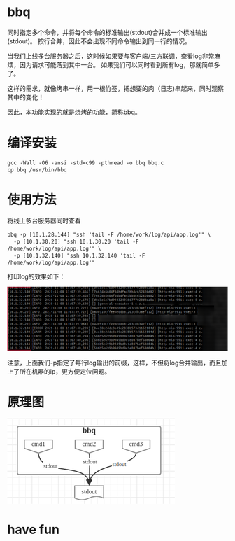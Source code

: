 # bbq
同时指定多个命令，并将每个命令的标准输出(stdout)合并成一个标准输出(stdout)。
按行合并，因此不会出现不同命令输出到同一行的情况。

当我们上线多台服务器之后，这时候如果要与客户端/三方联调，查看log非常麻烦，因为请求可能落到其中一台。
如果我们可以同时看到所有log，那就简单多了。

这样的需求，就像烤串一样，用一根竹签，把想要的肉（日志)串起来，同时观察其中的变化！

因此，本功能实现的就是烧烤的功能，简称bbq。

# 编译安装

    gcc -Wall -O6 -ansi -std=c99 -pthread -o bbq bbq.c
    cp bbq /usr/bin/bbq

# 使用方法

将线上多台服务器同时查看

    bbq -p [10.1.28.144] "ssh 'tail -F /home/work/log/api/app.log'" \
      -p [10.1.30.20] "ssh 10.1.30.20 'tail -F /home/work/log/api/app.log'" \
      -p [10.1.32.140] "ssh 10.1.32.140 'tail -F /home/work/log/api/app.log'"

打印log的效果如下：

![image](log.png)

注意，上面我们-p指定了每行log输出的前缀，这样，不但将log合并输出，而且加上了所在机器的ip，更方便定位问题。


# 原理图
![image](process.png)

# have fun
